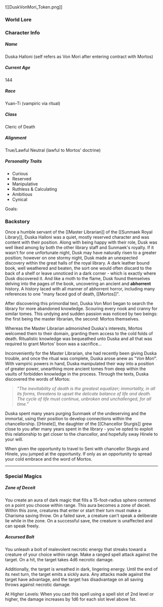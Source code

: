 ![[DuskVonMori_Token.png]]
### World Lore


### Character Info

##### Name 
Duska Halloni (self refers as Von Mori after entering contract with Mortos)

##### Current Age
144

##### Race
Yuan-Ti (vampiric via ritual)

##### Class
Cleric of Death

##### Alignment
True/Lawful Neutral (lawful to Mortos' doctrine)

##### Personality Traits
- Curious
- Reserved
- Manipulative
- Ruthless & Calculating
- Ambitious
- Cynical

Goals:

### Backstory

Once a humble servant of the [[Master Librarian]] of the [[Sunmaek Royal Library]], Duska Halloni was a quiet, mostly reserved character and was content with their position. Along with being happy with their role, Dusk was well liked among by both the other library staff and Sunmaek's royalty. If it wasn't for  one unfortunate night, Dusk may have naturally risen to a greater position; however on one stormy night, Dusk made an unexpected discovery within the great halls of the royal library. A dark leather bound book, well weathered and beaten, the sort one would often discard to the back of a shelf or leave unnoticed in a dark corner - which is exactly where Dusk discovered it. And like a moth to the flame, Dusk found themselves delving into the pages of the book, uncovering an ancient and **abhorrent** history. A history laced with all manner of abhorrent horror, including many references to one "many faced god of death, [[Mortos]]".

After discovering this primordial text, Duska Von Mori began to search the library for more abandoned knowledge. Scouring every nook and cranny for similar tomes. This undying and sudden passion was noticed by two beings: the first being the master librarian, the second: Mortos themselves.

Whereas the Master Librarian admonished Duska's interests, Mortos welcomed them to their domain, granting them access to the cold folds of death. Ritualistic knowledge was bequeathed unto Duska and all that was required to grant Mortos' boon was a sacrifice...

Inconveniently for the Master Librarian, she had recently been giving Duska trouble, and once the ritual was complete, Duska arose anew as "*Von Mori*". With vampiric powers in hand, Duska manipulated their way into a position of greater power, unearthing more ancient tomes from deep within the vaults of forbidden knowledge in the process. Through the texts, Duska discovered the words of Mortos: 

>*"The inevitability of death is the greatest equalizer; immortality, in all its forms, threatens to upset the delicate balance of life and death. The cycle of life must continue, unbroken and unchallenged, for all time."*

Duska spent many years purging Sunmaek of the undeserving and the immortal, using their position to develop connections within the chancellorship. [[Hinele]], the daughter of the [[Chancellor Sturgis]] grew close to you after many years spent in the library - you've opted to exploit this relationship to get closer to the chancellor, and hopefully sway Hinele to your will.

When given the opportunity to travel to Seni with chancellor Sturgis and Hinele, you jumped at the opportunity. If only as an opportunity to spread your cold embrace and the word of Mortos.

---
### Special Magics

##### Zone of Deceit

You create an aura of dark magic that fills a 15-foot-radius sphere centered on a point you choose within range. This aura becomes a zone of deceit. Within this zone, creatures that enter or start their turn must make a Charisma saving throw. On a failed save, a creature can't speak a deliberate lie while in the zone. On a successful save, the creature is unaffected and can speak freely.

##### Accursed Bolt

You unleash a bolt of malevolent necrotic energy that streaks toward a creature of your choice within range. Make a ranged spell attack against the target. On a hit, the target takes 4d6 necrotic damage.

Additionally, the target is wreathed in dark, lingering energy. Until the end of its next turn, the target emits a sickly aura. Any attacks made against the target have advantage, and the target has disadvantage on all saving throws against necrotic damage.

At Higher Levels: When you cast this spell using a spell slot of 2nd level or higher, the damage increases by 1d6 for each slot level above 1st.
